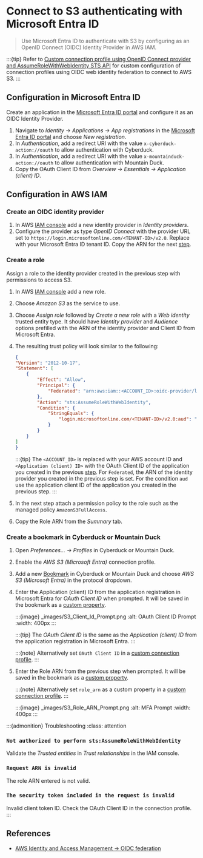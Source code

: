 Connect to S3 authenticating with Microsoft Entra ID
====

> Use Microsoft Entra ID to authenticate with S3 by configuring as an OpenID Connect (OIDC) Identity Provider in AWS IAM.


:::{tip}
Refer to [Custom connection profile using OpenID Connect provider and AssumeRoleWithWebIdentity STS API](../protocols/profiles/aws_oidc.md) for custom configuration of connection profiles using OIDC web identity federation to connect to AWS S3.
:::

## Configuration in Microsoft Entra ID

Create an application in the [Microsoft Entra ID portal](https://portal.microsoftonline.com/applications) and configure it as an OIDC Identity Provider.

1. Navigate to _Identity → Applications → App registrations_ in the [Microsoft Entra ID portal](https://portal.microsoftonline.com/applications) and choose _New registration_.
2. In _Authentication_, add a redirect URI with the value `x-cyberduck-action://oauth` to allow authentication with Cyberduck.
3. In _Authentication_, add a redirect URI with the value `x-mountainduck-action://oauth` to allow authentication with Mountain Duck.
4. Copy the OAuth Client ID from _Overview → Essentials → Application (client) ID_.


## Configuration in AWS IAM

### Create an OIDC identity provider
1. In AWS [IAM console](https://console.aws.amazon.com/iam/) add a new identity provider in _Identity providers_.
2. Configure the provider as type _OpenID Connect_ with the provider URL set to `https://login.microsoftonline.com/<TENANT-ID>/v2.0`. Replace <TENANT-ID> with your Microsoft Entra ID tenant ID. Copy the ARN for the next [step](#create-a-role).

### Create a role

Assign a role to the identity provider created in the previous step with permissions to access S3.

1. In AWS [IAM console](https://console.aws.amazon.com/iam/) add a new role.
2. Choose _Amazon S3_ as the service to use.
3. Choose _Assign role_ followed by _Create a new role_ with a _Web identity_ trusted entity type. It should have _Identity provider_ and _Audience_ options prefilled with the ARN of the identity provider and Client ID from Microsoft Entra.
4. The resulting trust policy will look similar to the following:

    ```json
   {
    "Version": "2012-10-17",
    "Statement": [
        {
            "Effect": "Allow",
            "Principal": {
                "Federated": "arn:aws:iam::<ACCOUNT_ID>:oidc-provider/login.microsoftonline.com/<TENANT-ID>/v2.0"
            },
            "Action": "sts:AssumeRoleWithWebIdentity",
            "Condition": {
                "StringEquals": {
                    "login.microsoftonline.com/<TENANT-ID>/v2.0:aud": "<Application (client) ID>"
                }
            }
        }
    ]
   }
    ```
   
    :::{tip}
    The `<ACCOUNT_ID>` is replaced with your AWS account ID and `<Application (client) ID>` with the OAuth Client ID of the application you created in the previous [step](#configuration-in-microsoft-entra-id). For `Federated`, the ARN of the identity provider you created in the previous step is set. For the condition `aud` use the application client ID of the application you created in the previous step.
    :::

5. In the next step attach a permission policy to the role such as the managed policy `AmazonS3FullAccess`.
6. Copy the Role ARN from the _Summary_ tab.


### Create a bookmark in Cyberduck or Mountain Duck

1. Open _Preferences… → Profiles_ in Cyberduck or Mountain Duck.
2. Enable the *AWS S3 (Microsoft Entra)* connection profile.
3. Add a new [Bookmark](../cyberduck/bookmarks.md) in Cyberduck or Mountain Duck and choose *AWS S3 (Microsoft Entra)* in the protocol dropdown.
4. Enter the Application (client) ID from the application registration in Microsoft Entra for _OAuth Client ID_ when prompted. It will be saved in the bookmark as a [custom property](hidden_properties.md#in-duck-bookmark-files).
    
   :::{image} _images/S3_Client_Id_Prompt.png
   :alt: OAuth Client ID Prompt
   :width: 400px
   :::

   :::{tip}
   The _OAuth Client ID_ is the same as the _Application (client) ID_ from the application registration in Microsoft Entra.
   :::

   :::{note}
   Alternatively set `OAuth Client ID` in a [custom connection profile](../protocols/profiles/aws_oidc.md).
   :::

5. Enter the Role ARN from the previous step when prompted. It will be saved in the bookmark as a [custom property](hidden_properties.md#in-duck-bookmark-files).

   :::{note}
   Alternatively set `role_arn` as a custom property in a [custom connection profile](../protocols/profiles/aws_oidc.md).
   :::

   :::{image} _images/S3_Role_ARN_Prompt.png
   :alt: MFA Prompt
   :width: 400px
   :::

:::{admonition} Troubleshooting
:class: attention
### `Not authorized to perform sts:AssumeRoleWithWebIdentity`
Validate the _Trusted entities_ in _Trust relationships_ in the IAM console.

### `Request ARN is invalid`
The role ARN entered is not valid.

### `The security token included in the request is invalid`
Invalid client token ID. Check the OAuth Client ID in the connection profile.
:::

## References
- [AWS Identity and Access Management → OIDC federation](https://docs.aws.amazon.com/IAM/latest/UserGuide/id_roles_providers_oidc.html)